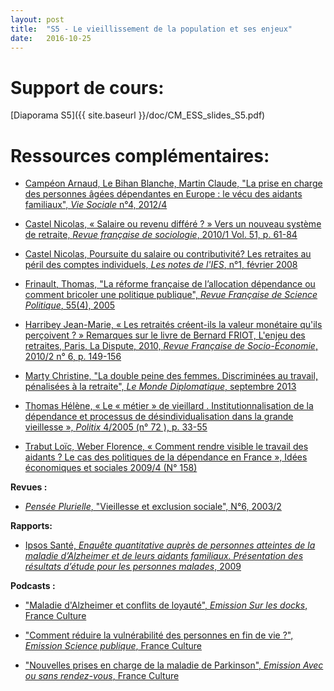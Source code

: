 ```yaml
---
layout: post
title:  "S5 - Le vieillissement de la population et ses enjeux"
date:   2016-10-25
---
```

# Support de cours:
[Diaporama S5]({{ site.baseurl }}/doc/CM_ESS_slides_S5.pdf)

# Ressources complémentaires:

- [Campéon Arnaud, Le Bihan Blanche, Martin Claude, "La prise en charge des personnes âgées dépendantes en Europe : le vécu des aidants familiaux", *Vie Sociale* n°4, 2012/4](http://www.cairn.info/resume.php?ID_ARTICLE=VSOC_124_0111)

- [Castel Nicolas, « Salaire ou revenu différé ? » Vers un nouveau système de retraite, *Revue française de sociologie*, 2010/1 Vol. 51, p. 61-84](http://www.cairn.info/revue-francaise-de-sociologie-2010-1-page-61.htm)

- [Castel Nicolas, Poursuite du salaire ou contributivité? Les retraites au péril des comptes individuels, *Les notes de l'IES*, n°1, février 2008](http://www.ies-salariat.org/les-notes-de-lies-n1-fevrier-2009-poursuite-du-salaire-ou-contributivite-les-retraites-au-peril-des-comptes-individuels-nicolas-castel)

- [Frinault, Thomas, "La réforme française de l’allocation dépendance ou comment bricoler une politique publique", *Revue Française de Science Politique*, 55(4), 2005](http://www.cairn.info/revue-francaise-de-science-politique-2005-4-page-607.htm)

- [Harribey Jean-Marie, « Les retraités créent-ils la valeur monétaire qu'ils perçoivent ? » Remarques sur le livre de Bernard FRIOT, L'enjeu des retraites, Paris, La Dispute, 2010, *Revue Française de Socio-Économie*, 2010/2 n° 6, p. 149-156](http://www.cairn.info/revue-francaise-de-socio-economie-2010-2-page-149.htm)

- [Marty Christine, "La double peine des femmes. Discriminées au travail, pénalisées à la retraite", *Le Monde Diplomatique*, septembre 2013](http://www.monde-diplomatique.fr/2013/09/MARTY/49631)

- [Thomas Hélène, « Le « métier » de vieillard . Institutionnalisation de la dépendance et processus de désindividualisation dans la grande vieillesse », *Politix* 4/2005 (n° 72 ), p. 33-55](http://www.cairn.info/revue-politix-2005-4-page-33.htm)

- [Trabut Loïc, Weber Florence, « Comment rendre visible le travail des aidants ? Le cas des politiques de la dépendance en France », Idées économiques et sociales 2009/4 (N° 158)](http://www.cairn.info/revue-idees-economiques-et-sociales-2009-4-page-13.htm)


**Revues :**

- [*Pensée Plurielle*, "Vieillesse et exclusion sociale", N°6, 2003/2](http://www.cairn.info/revue-pensee-plurielle-2003-2.htm)


**Rapports:**

- [Ipsos Santé, *Enquête quantitative auprès de personnes atteintes de la maladie d’Alzheimer et de leurs aidants familiaux. Présentation des résultats d’étude pour les personnes malades*, 2009](https://encrypted.google.com/url?sa=t&rct=j&q=&esrc=s&source=web&cd=2&cad=rja&uact=8&ved=0ahUKEwiF95L3s-nPAhXQhRoKHWXlBEQQFggjMAE&url=http%3A%2F%2Finpes.santepubliquefrance.fr%2Fdeoma%2Fpdf%2Ffr%2Frapport-patient.pdf&usg=AFQjCNEx8mRGTAtl6iohjNOg_Zo3oJ_SRA)

**Podcasts :**

- ["Maladie d'Alzheimer et conflits de loyauté", *Emission Sur les docks*, France Culture](https://www.franceculture.fr/emissions/sur-les-docks/maladie-dalzheimer-et-conflits-de-loyaute)

- ["Comment réduire la vulnérabilité des personnes en fin de vie ?", *Emission Science publique*, France Culture](https://www.franceculture.fr/emissions/science-publique/comment-reduire-la-vulnerabilite-des-personnes-en-fin-de-vie)

- ["Nouvelles prises en charge de la maladie de Parkinson", *Emission Avec ou sans rendez-vous*, France Culture](https://www.franceculture.fr/emissions/avec-ou-sans-rendez-vous-11-12/nouvelles-prises-en-charge-de-la-maladie-de-parkinson)



